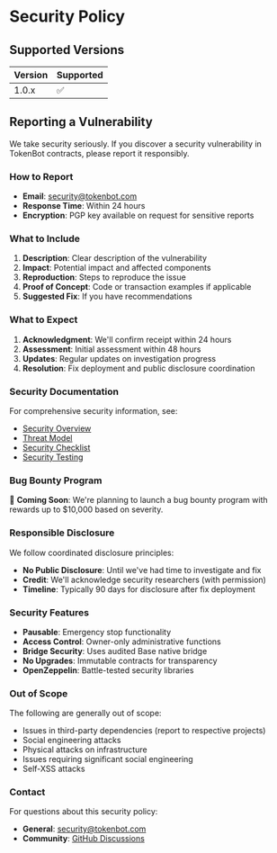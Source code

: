 # Security Policy

## Supported Versions

| Version | Supported          |
| ------- | ------------------ |
| 1.0.x   | :white_check_mark: |

## Reporting a Vulnerability

We take security seriously. If you discover a security vulnerability in TokenBot contracts, please report it responsibly.

### How to Report

- **Email**: security@tokenbot.com
- **Response Time**: Within 24 hours
- **Encryption**: PGP key available on request for sensitive reports

### What to Include

1. **Description**: Clear description of the vulnerability
2. **Impact**: Potential impact and affected components
3. **Reproduction**: Steps to reproduce the issue
4. **Proof of Concept**: Code or transaction examples if applicable
5. **Suggested Fix**: If you have recommendations

### What to Expect

1. **Acknowledgment**: We'll confirm receipt within 24 hours
2. **Assessment**: Initial assessment within 48 hours
3. **Updates**: Regular updates on investigation progress
4. **Resolution**: Fix deployment and public disclosure coordination

### Security Documentation

For comprehensive security information, see:

- [Security Overview](./docs/security/SECURITY.md)
- [Threat Model](./docs/security/THREAT_MODEL.md)
- [Security Checklist](./docs/security/SECURITY_CHECKLIST.md)
- [Security Testing](./docs/security/SECURITY_TESTING.md)

### Bug Bounty Program

🔄 **Coming Soon**: We're planning to launch a bug bounty program with rewards up to $10,000 based on severity.

### Responsible Disclosure

We follow coordinated disclosure principles:

- **No Public Disclosure**: Until we've had time to investigate and fix
- **Credit**: We'll acknowledge security researchers (with permission)
- **Timeline**: Typically 90 days for disclosure after fix deployment

### Security Features

- **Pausable**: Emergency stop functionality
- **Access Control**: Owner-only administrative functions
- **Bridge Security**: Uses audited Base native bridge
- **No Upgrades**: Immutable contracts for transparency
- **OpenZeppelin**: Battle-tested security libraries

### Out of Scope

The following are generally out of scope:

- Issues in third-party dependencies (report to respective projects)
- Social engineering attacks
- Physical attacks on infrastructure
- Issues requiring significant social engineering
- Self-XSS attacks

### Contact

For questions about this security policy:

- **General**: security@tokenbot.com
- **Community**: [GitHub Discussions](https://github.com/tokenbot-org/tokenbot-contracts/discussions)
